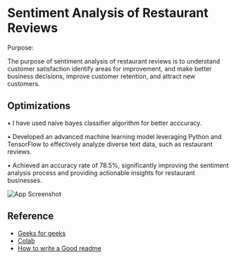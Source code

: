 
# Sentiment Analysis of Restaurant Reviews

Purpose: 

The purpose of sentiment analysis of restaurant reviews is to understand customer satisfaction identify areas for improvement, and make better business decisions, improve customer retention, and attract new customers.

## Optimizations

• I have used naive bayes classifier algorithm for better acccuracy.

• Developed an advanced machine learning model leveraging Python and TensorFlow to effectively analyze diverse text data,
such as restaurant reviews.

• Achieved an accuracy rate of 78.5%, significantly improving the sentiment analysis process and providing actionable insights
for restaurant businesses.

![App Screenshot](https://d112y698adiu2z.cloudfront.net/photos/production/software_photos/000/444/669/datas/original.png)

## Reference

 - [Geeks for geeks](https://www.geeksforgeeks.org/sentiment-analysis-with-an-recurrent-neural-networks-rnn/?ref=lbp)
 - [Colab](https://drive.google.com/file/d/16tCym3sH7Yyx-RTrY9cM2tCoLKz2y71u/view?usp=sharing)
 - [How to write a Good readme](https://bulldogjob.com/news/449-how-to-write-a-good-readme-for-your-github-project)
